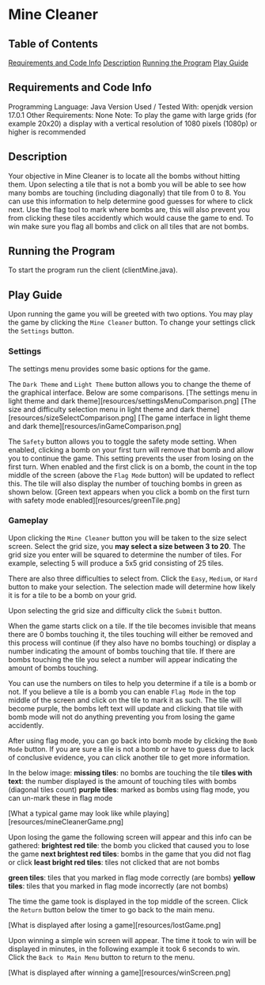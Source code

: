 # Mine Cleaner

## Table of Contents
[Requirements and Code Info](#requirements-and-code-info)
[Description](#description)
[Running the Program](#running-the-program)
[Play Guide](#play-guide)

## Requirements and Code Info
Programming Language: Java
Version Used / Tested With: openjdk version 17.0.1
Other Requirements: None
Note: To play the game with large grids (for example 20x20) a display with a vertical resolution of 1080 pixels (1080p) or higher is recommended

## Description
Your objective in Mine Cleaner is to locate all the bombs without hitting them. Upon selecting a tile that is not a bomb you will be able to see how many bombs are touching (including diagonally) that tile from 0 to 8. You can use this information to help determine good guesses for where to click next. Use the flag tool to mark where bombs are, this will also prevent you from clicking these tiles accidently which would cause the game to end. To win make sure you flag all bombs and click on all tiles that are not bombs.

## Running the Program
To start the program run the client (clientMine.java).

## Play Guide
Upon running the game you will be greeted with two options. You may play the game by clicking the `Mine Cleaner` button. To change your settings click the `Settings` button.

### Settings
The settings menu provides some basic options for the game.

The `Dark Theme` and `Light Theme` button allows you to change the theme of the graphical interface. Below are some comparisons.
[The settings menu in light theme and dark theme][resources/settingsMenuComparison.png]
[The size and difficulty selection menu in light theme and dark theme][resources/sizeSelectComparison.png]
[The game interface in light theme and dark theme][resources/inGameComparison.png]

The `Safety` button allows you to toggle the safety mode setting. When enabled, clicking a bomb on your first turn will remove that bomb and allow you to continue the game. This setting prevents the user from losing on the first turn. When enabled and the first click is on a bomb, the count in the top middle of the screen (above the `Flag Mode` button) will be updated to reflect this. The tile will also display the number of touching bombs in green as shown below.
[Green text appears when you click a bomb on the first turn with safety mode enabled][resources/greenTile.png]

### Gameplay
Upon clicking the `Mine Cleaner` button you will be taken to the size select screen. Select the grid size, you **may select a size between 3 to 20**. The grid size you enter will be squared to determine the number of tiles. For example, selecting 5 will produce a 5x5 grid consisting of 25 tiles.

There are also three difficulties to select from. Click the `Easy`, `Medium`, or `Hard` button to make your selection. The selection made will determine how likely it is for a tile to be a bomb on your grid.

Upon selecting the grid size and difficulty click the `Submit` button.

When the game starts click on a tile. If the tile becomes invisible that means there are 0 bombs touching it, the tiles touching will either be removed and this process will continue (if they also have no bombs touching) or display a number indicating the amount of bombs touching that tile. If there are bombs touching the tile you select a number will appear indicating the amount of bombs touching.

You can use the numbers on tiles to help you determine if a tile is a bomb or not. If you believe a tile is a bomb you can enable `Flag Mode` in the top middle of the screen and click on the tile to mark it as such. The tile will become purple, the bombs left text will update and clicking that tile with bomb mode will not do anything preventing you from losing the game accidently.

After using flag mode, you can go back into bomb mode by clicking the `Bomb Mode` button. If you are sure a tile is not a bomb or have to guess due to lack of conclusive evidence, you can click another tile to get more information.

In the below image:
**missing tiles**: no bombs are touching the tile
**tiles with text**: the number displayed is the amount of touching tiles with bombs (diagonal tiles count)
**purple tiles**: marked as bombs using flag mode, you can un-mark these in flag mode

[What a typical game may look like while playing][resources/mineCleanerGame.png]

Upon losing the game the following screen will appear and this info can be gathered:
**brightest red tile**: the bomb you clicked that caused you to lose the game
**next brightest red tiles**: bombs in the game that you did not flag or click
**least bright red tiles**: tiles not clicked that are not bombs

**green tiles**: tiles that you marked in flag mode correctly (are bombs)
**yellow tiles**: tiles that you marked in flag mode incorrectly (are not bombs)

The time the game took is displayed in the top middle of the screen. Click the `Return` button below the timer to go back to the main menu.

[What is displayed after losing a game][resources/lostGame.png]

Upon winning a simple win screen will appear. The time it took to win will be displayed in minutes, in the following example it took 6 seconds to win. Click the `Back to Main Menu` button to return to the menu.

[What is displayed after winning a game][resources/winScreen.png]

